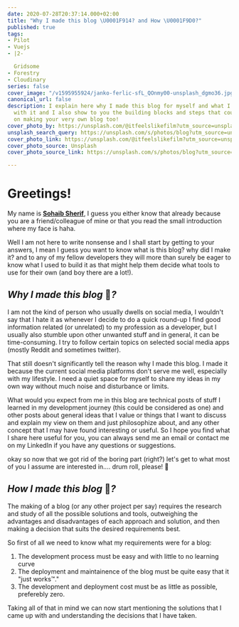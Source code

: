 ```yaml
---
date: 2020-07-28T20:37:14.000+02:00
title: "Why I made this blog \U0001F914? and How \U0001F9D0?"
published: true
tags:
- Pilot
- Vuejs
- |2-

  Gridsome
- Forestry
- Cloudinary
series: false
cover_image: "/v1595955924/janko-ferlic-sfL_QOnmy00-unsplash_dgmo36.jpg"
canonical_url: false
description: I explain here why I made this blog for myself and what I intend of doing
  with it and I also show to you the building blocks and steps that could guide you
  on making your very own blog too!
cover_photo_by: https://unsplash.com/@itfeelslikefilm?utm_source=unsplash&amp;utm_medium=referral&amp;utm_content=creditCopyText
unsplash_search_query: https://unsplash.com/s/photos/blog?utm_source=unsplash&amp;utm_medium=referral&amp;utm_content=creditCopyText
cover_photo_link: https://unsplash.com/@itfeelslikefilm?utm_source=unsplash&amp;utm_medium=referral&amp;utm_content=creditCopyText
cover_photo_source: Unsplash
cover_photo_source_link: https://unsplash.com/s/photos/blog?utm_source=unsplash&amp;utm_medium=referral&amp;utm_content=creditCopyText

---
```

# **Greetings!**

My name is [**Sohaib Sherif**](https://sohaib-sherif.github.io/resume/), I guess you either know that already because you are a friend/colleague of mine or that you read the small introduction where my face is haha.

Well I am not here to write nonsense and I shall start by getting to your answers, I mean I guess you want to know what is this blog? why did I make it? and to any of my fellow developers they will more than surely be eager to know what I used to build it as that might help them decide what tools to use for their own (and boy there are a lot!).

## _Why I made this blog_ 🤔_?_

I am not the kind of person who usually dwells on social media, I wouldn't say that I hate it as whenever I decide to do a quick round-up I find good information related (or unrelated) to my profession as a developer, but I usually also stumble upon other unwanted stuff and in general, it can be time-consuming. I try to follow certain topics on selected social media apps (mostly Reddit and sometimes twitter).

That still doesn't significantly tell the reason why I made this blog. I made it because the current social media platforms don't serve me well, especially with my lifestyle. I need a quiet space for myself to share my ideas in my own way without much noise and disturbance or limits.

What would you expect from me in this blog are technical posts of stuff I learned in my development journey (this could be considered as one) and other posts about general ideas that I value or things that I want to discuss and explain my view on them and just philosophize about, and any other concept that I may have found interesting or useful. So I hope you find what I share here useful for you, you can always send me an email or contact me on my LinkedIn if you have any questions or suggestions.

okay so now that we got rid of the boring part (right?) let's get to what most of you I assume are interested in.... drum roll, please! 🥁

## _How I made this blog_ 🧐_?_

The making of a blog (or any other project per say) requires the research and study of all the possible solutions and tools, outweighing the advantages and disadvantages of each approach and solution, and then making a decision that suits the desired requirements best.

So first of all we need to know what my requirements were for a blog:

1. The development process must be easy and with little to no learning curve
2. The deployment and maintainence of the blog must be quite easy that it "just works™️."
3. The development and deployment cost must be as little as possible, preferebly zero.

Taking all of that in mind we can now start mentioning the solutions that I came up with and understanding the decisions that I have taken.